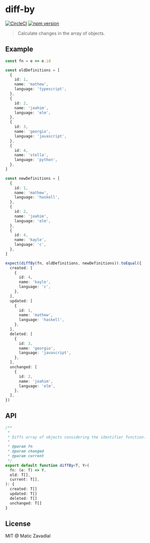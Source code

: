 # diff-by

[![CircleCI](https://circleci.com/gh/maticzav/diff-by.svg?style=shield)](https://circleci.com/gh/maticzav/diff-by)
[![npm version](https://badge.fury.io/js/diff-by.svg)](https://badge.fury.io/js/diff-by)

> Calculate changes in the array of objects.

## Example

```ts
const fn = e => e.id

const oldDefinitions = [
  {
    id: 1,
    name: 'mathew',
    language: 'typescript',
  },
  {
    id: 2,
    name: 'joahim',
    language: 'elm',
  },
  {
    id: 3,
    name: 'georgio',
    language: 'javascript',
  },
  {
    id: 4,
    name: 'stella',
    language: 'python',
  },
]

const newDefinitions = [
  {
    id: 1,
    name: 'mathew',
    language: 'haskell',
  },
  {
    id: 2,
    name: 'joahim',
    language: 'elm',
  },
  {
    id: 4,
    name: 'kayle',
    language: 'c',
  },
]

expect(diffBy(fn, oldDefinitions, newDefinitions)).toEqual({
  created: [
    {
      id: 4,
      name: 'kayle',
      language: 'c',
    },
  ],
  updated: [
    {
      id: 1,
      name: 'mathew',
      language: 'haskell',
    },
  ],
  deleted: [
    {
      id: 3,
      name: 'georgio',
      language: 'javascript',
    },
  ],
  unchanged: [
    {
      id: 2,
      name: 'joahim',
      language: 'elm',
    },
  ],
})
```

## API

```ts
/**
 *
 * Diffs array of objects considering the identifier function.
 *
 * @param fn
 * @param changed
 * @param current
 */
export default function diffBy<T, Y>(
  fn: (e: T) => Y,
  old: T[],
  current: T[],
): {
  created: T[]
  updated: T[]
  deleted: T[]
  unchanged: T[]
}
```

## License

MIT @ Matic Zavadlal
